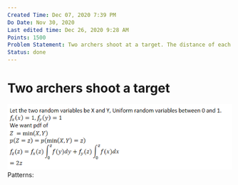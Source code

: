 ```yaml
---
Created Time: Dec 07, 2020 7:39 PM
Do Date: Nov 30, 2020
Last edited time: Dec 26, 2020 9:28 AM
Points: 1500
Problem Statement: Two archers shoot at a target. The distance of each shot from the center of the target is uniformly distributed from 0 to 1, independently of the other shot. What is the PDF (probability density function) of the distance from the center for the winning shot?
Status: done
---
```


# Two archers shoot a target

![Two%20archers%20shoot%20a%20target%201f28654a01c74db7ab33ea0649614017/Untitled.png](Two%20archers%20shoot%20a%20target%201f28654a01c74db7ab33ea0649614017/Untitled.png)
Patterns: 